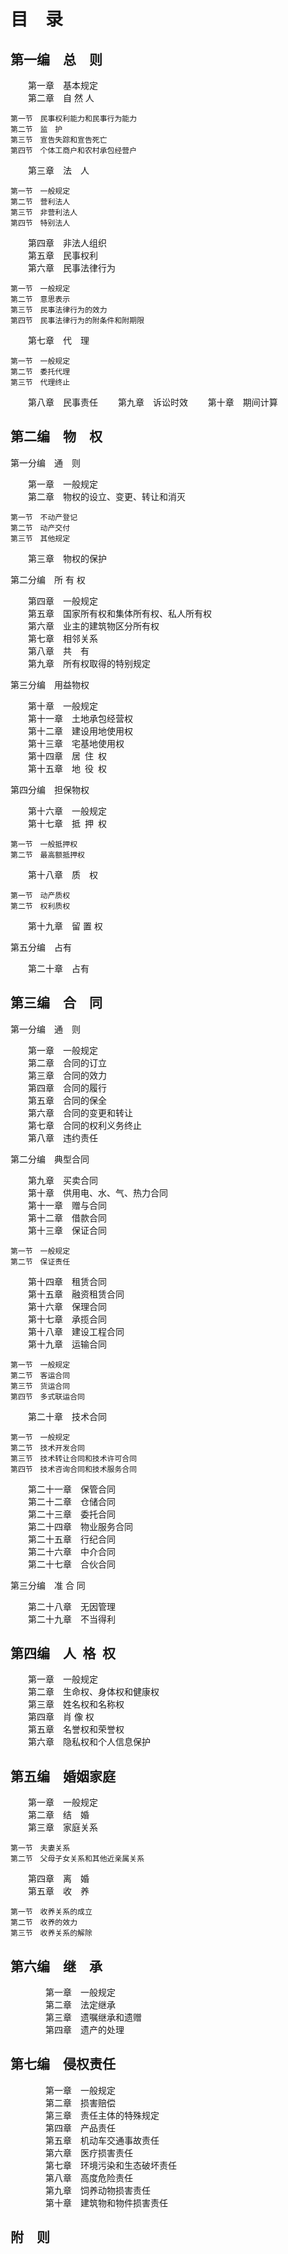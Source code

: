 目  录
======


第一编　总　则
--------------

　　第一章　基本规定  
　　第二章　自 然 人
  
	第一节　民事权利能力和民事行为能力
	第二节　监　护
	第三节　宣告失踪和宣告死亡
	第四节　个体工商户和农村承包经营户

　　第三章　法　人
  
	第一节　一般规定
	第二节　营利法人
	第三节　非营利法人
	第四节　特别法人

　　第四章　非法人组织  
　　第五章　民事权利  
　　第六章　民事法律行为
  
	第一节　一般规定
	第二节　意思表示
	第三节　民事法律行为的效力
	第四节　民事法律行为的附条件和附期限

　　第七章　代　理
  
	第一节　一般规定
	第二节　委托代理
	第三节　代理终止

　　第八章　民事责任
　　第九章　诉讼时效
　　第十章　期间计算


第二编　物　权
--------------

第一分编　通　则

　　第一章　一般规定  
　　第二章　物权的设立、变更、转让和消灭
  
	第一节　不动产登记
	第二节　动产交付
	第三节　其他规定  
　　第三章　物权的保护

第二分编　所 有 权

　　第四章　一般规定  
　　第五章　国家所有权和集体所有权、私人所有权  
　　第六章　业主的建筑物区分所有权  
　　第七章　相邻关系  
　　第八章　共　有  
　　第九章　所有权取得的特别规定

第三分编　用益物权

　　第十章　一般规定  
　　第十一章　土地承包经营权  
　　第十二章　建设用地使用权  
　　第十三章　宅基地使用权  
　　第十四章　居 住 权  
　　第十五章　地 役 权

第四分编　担保物权

　　第十六章　一般规定  
　　第十七章　抵 押 权
  
	第一节　一般抵押权
	第二节　最高额抵押权  
　　第十八章　质　权
  
	第一节　动产质权
	第二节　权利质权  
　　第十九章　留 置 权

第五分编　占有

　　第二十章　占有


第三编　合　同
---------------

第一分编　通　则

　　第一章　一般规定  
　　第二章　合同的订立  
　　第三章　合同的效力  
　　第四章　合同的履行  
　　第五章　合同的保全  
　　第六章　合同的变更和转让  
　　第七章　合同的权利义务终止  
　　第八章　违约责任

第二分编　典型合同

　　第九章　买卖合同  
　　第十章　供用电、水、气、热力合同  
　　第十一章　赠与合同  
　　第十二章　借款合同  
　　第十三章　保证合同
  
	第一节　一般规定
	第二节　保证责任

　　第十四章　租赁合同  
　　第十五章　融资租赁合同  
　　第十六章　保理合同  
　　第十七章　承揽合同  
　　第十八章　建设工程合同  
　　第十九章　运输合同
  
	第一节　一般规定
	第二节　客运合同
	第三节　货运合同
	第四节　多式联运合同

　　第二十章　技术合同
  
	第一节　一般规定
	第二节　技术开发合同
	第三节　技术转让合同和技术许可合同
	第四节　技术咨询合同和技术服务合同

　　第二十一章　保管合同  
　　第二十二章　仓储合同  
　　第二十三章　委托合同  
　　第二十四章　物业服务合同  
　　第二十五章　行纪合同  
　　第二十六章　中介合同  
　　第二十七章　合伙合同

第三分编　准 合 同

　　第二十八章　无因管理  
　　第二十九章　不当得利


第四编　人 格 权
-----------------

　　第一章　一般规定  
　　第二章　生命权、身体权和健康权  
　　第三章　姓名权和名称权  
　　第四章　肖 像 权  
　　第五章　名誉权和荣誉权  
　　第六章　隐私权和个人信息保护


第五编　婚姻家庭
----------------

　　第一章　一般规定  
　　第二章　结　婚  
　　第三章　家庭关系
  
	第一节　夫妻关系
	第二节　父母子女关系和其他近亲属关系

　　第四章　离　婚  
　　第五章　收　养
  
	第一节　收养关系的成立
	第二节　收养的效力
	第三节　收养关系的解除


第六编　继　承
--------------

　　　　第一章　一般规定  
　　　　第二章　法定继承  
　　　　第三章　遗嘱继承和遗赠  
　　　　第四章　遗产的处理


第七编　侵权责任
----------------

　　　　第一章　一般规定  
　　　　第二章　损害赔偿  
　　　　第三章　责任主体的特殊规定  
　　　　第四章　产品责任  
　　　　第五章　机动车交通事故责任  
　　　　第六章　医疗损害责任  
　　　　第七章　环境污染和生态破坏责任  
　　　　第八章　高度危险责任  
　　　　第九章　饲养动物损害责任  
　　　　第十章　建筑物和物件损害责任


附　则
------
